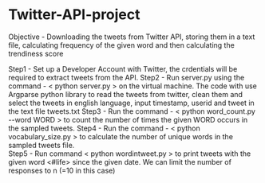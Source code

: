 # Twitter-API-project
Objective - Downloading the tweets from Twitter API, storing them in a text file, calculating frequency of the given word and then calculating the trendiness score

Step1 - Set up a Developer Account with Twitter, the crdentials will be required to extract tweets from the API.
Step2 - Run server.py using the command - < python server.py > on the virtual machine. The code with use Argparse python library to read the tweets from twitter, clean them and select the tweets in english language, input timestamp, userid and tweet in the text file tweets.txt
Step3 - Run the command - < python word_count.py --word WORD > to count the number of times the given WORD occurs in the sampled tweets. 
Step4 - Run the command - < python vocabulary_size.py > to calculate the number of unique words in the sampled tweets file.  
Step5 - Run command < python wordintweet.py > to print tweets with the given word <#life> since the given date. We can limit the number of responses to n (=10 in this case)
